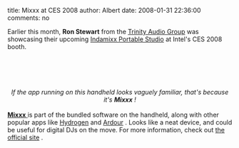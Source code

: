 title: Mixxx at CES 2008
author: Albert
date: 2008-01-31 22:36:00
comments: no

Earlier this month, <span style="font-weight: bold;">Ron Stewart</span>
 from the <a href="http://www.trinityaudiogroup.com/">Trinity Audio Group</a>
 was showcasing their upcoming <a href="http://www.indamixx.com/">Indamixx Portable Studio</a>
 at Intel's CES 2008 booth.<br />
<br />
<a onblur="try {parent.deselectBloggerImageGracefully();} catch(e) {}" href="{% static '/static/images/news/S6300406.JPG' %}"><img style="margin: 0px auto 10px; display: block; text-align: center; cursor: pointer;" src="{% static '/static/images/news/S6300406.JPG' %}" alt="" id="BLOGGER_PHOTO_ID_5161778415056770274" border="0" />
</a>
<br />
<br />
<div style="text-align: center;"><a onblur="try {parent.deselectBloggerImageGracefully();} catch(e) {}" href="{% static '/static/images/news/S6300401.JPG' %}"><img style="margin: 0px auto 10px; display: block; text-align: center; cursor: pointer;" src="{% static '/static/images/news/S6300401.JPG' %}" alt="" id="BLOGGER_PHOTO_ID_5161777946905334994" border="0" />
</a>
<span style="font-style: italic;">If the app running on this handheld looks vaguely familiar, that's because it's </span>
<span style="font-weight: bold; font-style: italic;">Mixxx</span>
<span style="font-style: italic;">! </span>
<br />
</div>
<br />
<a href="http://mixxx.sf.net/"><span style="font-weight: bold;">Mixxx</span>
</a>
 is part of the bundled software on the handheld, along with other popular apps like <a href="http://www.hydrogen-music.org/">Hydrogen</a>
 and <a href="http://ardour.org/">Ardour</a>
. Looks like a neat device, and could be useful for digital DJs on the move. For more information, check out <a href="http://www.indamixx.com/">the official site</a>
.
